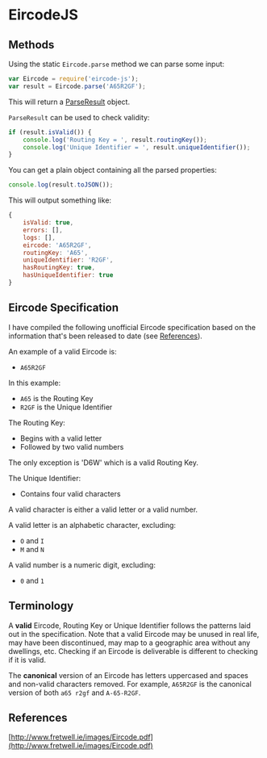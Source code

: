 # EircodeJS

## Methods

Using the static `Eircode.parse` method we can parse some input:

```javascript
var Eircode = require('eircode-js');
var result = Eircode.parse('A65R2GF');
```

This will return a [ParseResult](src/parse-result.js) object.

`ParseResult` can be used to check validity:

```javascript
if (result.isValid()) {
    console.log('Routing Key = ', result.routingKey());
    console.log('Unique Identifier = ', result.uniqueIdentifier());
}
```

You can get a plain object containing all the parsed properties:

```javascript
console.log(result.toJSON());
```

This will output something like:

```javascript
{
    isValid: true,
    errors: [],
    logs: [],
    eircode: 'A65R2GF',
    routingKey: 'A65',
    uniqueIdentifier: 'R2GF',
    hasRoutingKey: true,
    hasUniqueIdentifier: true
}
```

## Eircode Specification

I have compiled the following unofficial Eircode specification based on the information that's been released to date (see [References](#References)).

An example of a valid Eircode is:

- `A65R2GF`

In this example:

- `A65` is the Routing Key
- `R2GF` is the Unique Identifier

The Routing Key:

- Begins with a valid letter
- Followed by two valid numbers

The only exception is 'D6W' which is a valid Routing Key.

The Unique Identifier:

- Contains four valid characters

A valid character is either a valid letter or a valid number.

A valid letter is an alphabetic character, excluding:

- `O` and `I`
- `M` and `N`

A valid number is a numeric digit, excluding:

- `0` and `1`

## Terminology

A **valid** Eircode, Routing Key or Unique Identifier follows the patterns laid out in the specification.
Note that a valid Eircode may be unused in real life, may have been discontinued, may map to a geographic area
without any dwellings, etc. Checking if an Eircode is deliverable is different to checking if it is valid.

The **canonical** version of an Eircode has letters uppercased and spaces and non-valid characters removed.
For example, `A65R2GF` is the canonical version of both `a65 r2gf` and `A-65-R2GF`.

## References

[http://www.fretwell.ie/images/Eircode.pdf](http://www.fretwell.ie/images/Eircode.pdf)
